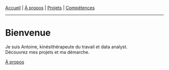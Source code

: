 [Accueil](/) | [À propos](/about) | [Projets](/projects) | [Compétences](/skills)


---

# Bienvenue

Je suis Antoine, kinésithérapeute du travail et data analyst.  
Découvrez mes projets et ma démarche.

[À propos](/about)

